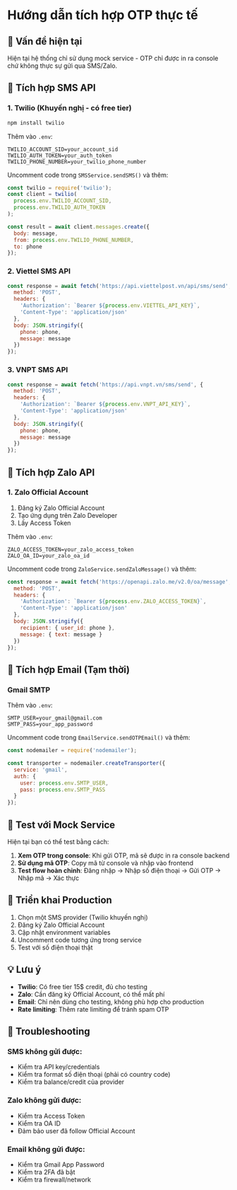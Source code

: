 # Hướng dẫn tích hợp OTP thực tế

## 🚨 Vấn đề hiện tại
Hiện tại hệ thống chỉ sử dụng mock service - OTP chỉ được in ra console chứ không thực sự gửi qua SMS/Zalo.

## 📱 Tích hợp SMS API

### 1. Twilio (Khuyến nghị - có free tier)
```bash
npm install twilio
```

Thêm vào `.env`:
```env
TWILIO_ACCOUNT_SID=your_account_sid
TWILIO_AUTH_TOKEN=your_auth_token
TWILIO_PHONE_NUMBER=your_twilio_phone_number
```

Uncomment code trong `SMSService.sendSMS()` và thêm:
```javascript
const twilio = require('twilio');
const client = twilio(
  process.env.TWILIO_ACCOUNT_SID,
  process.env.TWILIO_AUTH_TOKEN
);

const result = await client.messages.create({
  body: message,
  from: process.env.TWILIO_PHONE_NUMBER,
  to: phone
});
```

### 2. Viettel SMS API
```javascript
const response = await fetch('https://api.viettelpost.vn/api/sms/send', {
  method: 'POST',
  headers: {
    'Authorization': `Bearer ${process.env.VIETTEL_API_KEY}`,
    'Content-Type': 'application/json'
  },
  body: JSON.stringify({
    phone: phone,
    message: message
  })
});
```

### 3. VNPT SMS API
```javascript
const response = await fetch('https://api.vnpt.vn/sms/send', {
  method: 'POST',
  headers: {
    'Authorization': `Bearer ${process.env.VNPT_API_KEY}`,
    'Content-Type': 'application/json'
  },
  body: JSON.stringify({
    phone: phone,
    message: message
  })
});
```

## 💬 Tích hợp Zalo API

### 1. Zalo Official Account
1. Đăng ký Zalo Official Account
2. Tạo ứng dụng trên Zalo Developer
3. Lấy Access Token

Thêm vào `.env`:
```env
ZALO_ACCESS_TOKEN=your_zalo_access_token
ZALO_OA_ID=your_zalo_oa_id
```

Uncomment code trong `ZaloService.sendZaloMessage()` và thêm:
```javascript
const response = await fetch('https://openapi.zalo.me/v2.0/oa/message', {
  method: 'POST',
  headers: { 
    'Authorization': `Bearer ${process.env.ZALO_ACCESS_TOKEN}`,
    'Content-Type': 'application/json'
  },
  body: JSON.stringify({ 
    recipient: { user_id: phone },
    message: { text: message }
  })
});
```

## 📧 Tích hợp Email (Tạm thời)

### Gmail SMTP
Thêm vào `.env`:
```env
SMTP_USER=your_gmail@gmail.com
SMTP_PASS=your_app_password
```

Uncomment code trong `EmailService.sendOTPEmail()` và thêm:
```javascript
const nodemailer = require('nodemailer');

const transporter = nodemailer.createTransporter({
  service: 'gmail',
  auth: {
    user: process.env.SMTP_USER,
    pass: process.env.SMTP_PASS
  }
});
```

## 🧪 Test với Mock Service

Hiện tại bạn có thể test bằng cách:

1. **Xem OTP trong console**: Khi gửi OTP, mã sẽ được in ra console backend
2. **Sử dụng mã OTP**: Copy mã từ console và nhập vào frontend
3. **Test flow hoàn chỉnh**: Đăng nhập → Nhập số điện thoại → Gửi OTP → Nhập mã → Xác thực

## 🚀 Triển khai Production

1. Chọn một SMS provider (Twilio khuyến nghị)
2. Đăng ký Zalo Official Account
3. Cập nhật environment variables
4. Uncomment code tương ứng trong service
5. Test với số điện thoại thật

## 💡 Lưu ý

- **Twilio**: Có free tier 15$ credit, đủ cho testing
- **Zalo**: Cần đăng ký Official Account, có thể mất phí
- **Email**: Chỉ nên dùng cho testing, không phù hợp cho production
- **Rate limiting**: Thêm rate limiting để tránh spam OTP

## 🔧 Troubleshooting

### SMS không gửi được:
- Kiểm tra API key/credentials
- Kiểm tra format số điện thoại (phải có country code)
- Kiểm tra balance/credit của provider

### Zalo không gửi được:
- Kiểm tra Access Token
- Kiểm tra OA ID
- Đảm bảo user đã follow Official Account

### Email không gửi được:
- Kiểm tra Gmail App Password
- Kiểm tra 2FA đã bật
- Kiểm tra firewall/network
